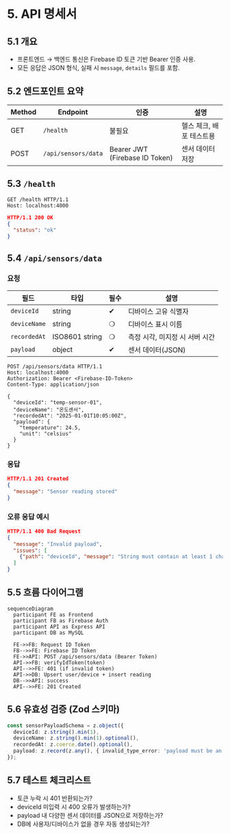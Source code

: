 # 5. API 명세서

## 5.1 개요
- 프론트엔드 → 백엔드 통신은 Firebase ID 토큰 기반 Bearer 인증 사용.
- 모든 응답은 JSON 형식, 실패 시 `message`, `details` 필드를 포함.

## 5.2 엔드포인트 요약
| Method | Endpoint | 인증 | 설명 |
| --- | --- | --- | --- |
| GET | `/health` | 불필요 | 헬스 체크, 배포 테스트용 |
| POST | `/api/sensors/data` | Bearer JWT (Firebase ID Token) | 센서 데이터 저장 |

## 5.3 `/health`
```http
GET /health HTTP/1.1
Host: localhost:4000
```
```json
HTTP/1.1 200 OK
{
  "status": "ok"
}
```

## 5.4 `/api/sensors/data`
### 요청
| 필드 | 타입 | 필수 | 설명 |
| --- | --- | --- | --- |
| `deviceId` | string | ✔ | 디바이스 고유 식별자 |
| `deviceName` | string | ❍ | 디바이스 표시 이름 |
| `recordedAt` | ISO8601 string | ❍ | 측정 시각, 미지정 시 서버 시간 |
| `payload` | object | ✔ | 센서 데이터(JSON) |

```http
POST /api/sensors/data HTTP/1.1
Host: localhost:4000
Authorization: Bearer <Firebase-ID-Token>
Content-Type: application/json

{
  "deviceId": "temp-sensor-01",
  "deviceName": "온도센서",
  "recordedAt": "2025-01-01T10:05:00Z",
  "payload": {
    "temperature": 24.5,
    "unit": "celsius"
  }
}
```

### 응답
```json
HTTP/1.1 201 Created
{
  "message": "Sensor reading stored"
}
```

### 오류 응답 예시
```json
HTTP/1.1 400 Bad Request
{
  "message": "Invalid payload",
  "issues": [
    {"path": "deviceId", "message": "String must contain at least 1 character"}
  ]
}
```

## 5.5 흐름 다이어그램
```mermaid
sequenceDiagram
  participant FE as Frontend
  participant FB as Firebase Auth
  participant API as Express API
  participant DB as MySQL

  FE->>FB: Request ID Token
  FB-->>FE: Firebase ID Token
  FE->>API: POST /api/sensors/data (Bearer Token)
  API->>FB: verifyIdToken(token)
  API-->>FE: 401 (if invalid token)
  API->>DB: Upsert user/device + insert reading
  DB-->>API: success
  API-->>FE: 201 Created
```

## 5.6 유효성 검증 (Zod 스키마)
```ts
const sensorPayloadSchema = z.object({
  deviceId: z.string().min(1),
  deviceName: z.string().min(1).optional(),
  recordedAt: z.coerce.date().optional(),
  payload: z.record(z.any(), { invalid_type_error: 'payload must be an object' })
});
```

## 5.7 테스트 체크리스트
- 토큰 누락 시 401 반환되는가?
- deviceId 미입력 시 400 오류가 발생하는가?
- payload 내 다양한 센서 데이터를 JSON으로 저장하는가?
- DB에 사용자/디바이스가 없을 경우 자동 생성되는가?
